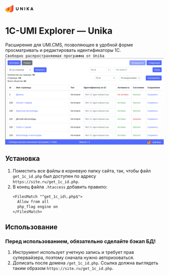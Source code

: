 [![Unika](./vendor/get1cId/img/unika_logo_black.png "Unika")](https://unikaweb.ru/)
# 1C-UMI Explorer — Unika
Расширение для UMI.CMS, позволяющее в удобной форме просматривать и редактировать идентификаторы 1С.  
`Свободно распространяемая программа от Unika`
![Пример вывода программы](./vendor/get1cId/img/example.png "Пример вывода программы")
## Установка
1.  Поместить все файлы в корневую папку сайта, так, чтобы файл `get_1c_id.php` был доступен по адресу `https://site.ru/get_1c_id.php`.
2.  В конец файла `.htaccess` добавить правило:  
    ```apacheconfig
    <FilesMatch "^get_1c_id\.php$">
      Allow from all
      php_flag engine on
    </FilesMatch>
    ```
## Использование
### Перед использованием, обязательно сделайте бэкап БД!
1.  Инструмент использует учетную запись и требует прав супервайзера, поэтому сначала нужно авторизоваться.
2.  Дописать после домена `/get_1c_id.php`. Ссылка должна выглядеть таким образом `https://site.ru/get_1c_id.php`.
